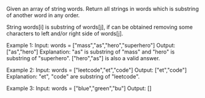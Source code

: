 Given an array of string words. Return all strings in words which is substring of another word in any order. 

String words[i] is substring of words[j], if can be obtained removing some characters to left and/or right side of words[j].

Example 1:
Input: words = ["mass","as","hero","superhero"]
Output: ["as","hero"]
Explanation: "as" is substring of "mass" and "hero" is substring of "superhero".
["hero","as"] is also a valid answer.

Example 2:
Input: words = ["leetcode","et","code"]
Output: ["et","code"]
Explanation: "et", "code" are substring of "leetcode".

Example 3:
Input: words = ["blue","green","bu"]
Output: []
 